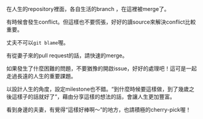 在人生的repository裡面，各自生活的branch ，在這裡被merge了。

有時候會發生conflict。但這樣也不要慌張，好好的讀source來解決conflict比較重要。

丈夫不可以`git blame`喔。

有從妻子來的pull request的話，請快速的merge。

如果發生了什麼困難的問題，不要猶豫的開啟issue，好好的處理吧！這可是一起走過長遠的人生的重要課題。

以設計人生的角度，設定milestone也不錯。“到什麼時候要這樣做，到了幾歲之後這樣子的話就好了”，藉由分享這樣的想法的話，會讓人生更加豐富。

看到身邊的夫妻，有覺得“這樣好棒啊～”的地方，也請積極的cherry-pick喔！
